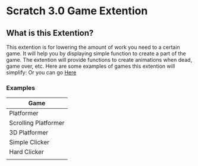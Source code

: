 # Scratch 3.0 Game Extention

## What is this Extention?
This extention is for lowering the amount of work you need to a certain game.
It will help you by displaying simple function to create a part of the game.
The extention will provide functions to create animations when dead, game over, etc.
Here are some examples of games this extention will simplify:
Or you can go [Here](https://github.com/asnakesonic123/Scratch3.0GameExtention/blob/main/README.md#examples)

### Examples
|Game|
|-|
|Platformer|
|Scrolling Platformer|
|3D Platformer|
|Simple Clicker|
|Hard Clicker|
| |
